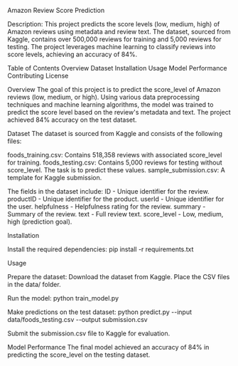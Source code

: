 Amazon Review Score Prediction

Description:
This project predicts the score levels (low, medium, high) of Amazon reviews using metadata and review text. The dataset, sourced from Kaggle, contains over 500,000 reviews for training and 5,000 reviews for testing. The project leverages machine learning to classify reviews into score levels, achieving an accuracy of 84%.

Table of Contents
Overview
Dataset
Installation
Usage
Model Performance
Contributing
License

Overview
The goal of this project is to predict the score_level of Amazon reviews (low, medium, or high). Using various data preprocessing techniques and machine learning algorithms, the model was trained to predict the score level based on the review's metadata and text. The project achieved 84% accuracy on the test dataset.

Dataset
The dataset is sourced from Kaggle and consists of the following files:

foods_training.csv: Contains 518,358 reviews with associated score_level for training.
foods_testing.csv: Contains 5,000 reviews for testing without score_level. The task is to predict these values.
sample_submission.csv: A template for Kaggle submission.

The fields in the dataset include:
ID - Unique identifier for the review.
productID - Unique identifier for the product.
userId - Unique identifier for the user.
helpfulness - Helpfulness rating for the review.
summary - Summary of the review.
text - Full review text.
score_level - Low, medium, high (prediction goal).

Installation

Install the required dependencies:
pip install -r requirements.txt

Usage

Prepare the dataset:
Download the dataset from Kaggle.
Place the CSV files in the data/ folder.

Run the model:
python train_model.py

Make predictions on the test dataset:
python predict.py --input data/foods_testing.csv --output submission.csv

Submit the submission.csv file to Kaggle for evaluation.

Model Performance
The final model achieved an accuracy of 84% in predicting the score_level on the testing dataset.


